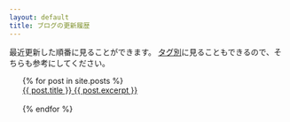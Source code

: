 ```yaml
---
layout: default
title: ブログの更新履歴
---
```

最近更新した順番に見ることができます。
<a href="staff.html" class="btn">タグ別</a>に見ることもできるので、そちらも参考にしてください。

<ul style="list-style: none;">
  {% for post in site.posts %}
    <li>
      <a href="{{ post.url }}" class="btn">{{ post.title }}
      {{ post.excerpt }}</a>
      <br>
      <br>
    </li>
  {% endfor %}
</ul>

